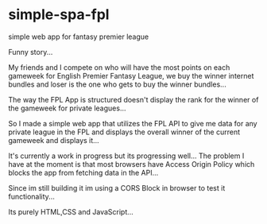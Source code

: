 # simple-spa-fpl
simple web app for fantasy premier league

Funny story...

My friends and I compete on who will have the most points on each gameweek for English Premier Fantasy League,
we buy the winner internet bundles and loser is the one who gets to buy the winner bundles...

The way the FPL App is structured doesn't display the rank for the winner of the gameweek for private leagues...

So I made a simple web app that utilizes the FPL API to give me data for any private league in the FPL and displays the
overall winner of the current gameweek and displays it...

It's currently a work in progress but its progressing well...
The problem I have at the moment is that most browsers have Access Origin Policy which blocks the app from fetching data
in the API...

Since im still building it im using a CORS Block in browser to test it functionality...

Its purely HTML,CSS and JavaScript...
